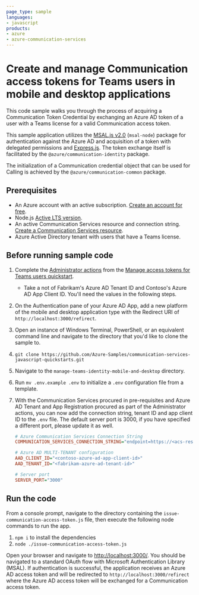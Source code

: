 ```yaml
---
page_type: sample
languages:
- javascript
products:
- azure
- azure-communication-services
---
```


# Create and manage Communication access tokens for Teams users in mobile and desktop applications

This code sample walks you through the process of acquiring a Communication Token Credential by exchanging an Azure AD token of a user with a Teams license for a valid Communication access token.

This sample application utilizes the [MSAL.js v2.0](https://github.com/AzureAD/microsoft-authentication-library-for-js/tree/dev/lib/msal-node) (`msal-node`) package for authentication against the Azure AD and acquisition of a token with delegated permissions and [Express.js](https://expressjs.com/). The token exchange itself is facilitated by the `@azure/communication-identity` package.

The initialization of a Communication credential object that can be used for Calling is achieved by the `@azure/communication-common` package.

## Prerequisites

- An Azure account with an active subscription. [Create an account for free](https://azure.microsoft.com/free/?WT.mc_id=A261C142F).
- Node.js [Active LTS version](https://nodejs.org/en/about/releases/).
- An active Communication Services resource and connection string. [Create a Communication Services resource](https://docs.microsoft.com/en-us/azure/communication-services/quickstarts/create-communication-resource/).
- Azure Active Directory tenant with users that have a Teams license.

## Before running sample code

1. Complete the [Administrator actions](https://docs.microsoft.com/azure/communication-services/quickstarts/manage-teams-identity?pivots=programming-language-javascript#administrator-actions) from the [Manage access tokens for Teams users quickstart](https://docs.microsoft.com/azure/communication-services/quickstarts/manage-teams-identity).
   - Take a not of Fabrikam's Azure AD Tenant ID and Contoso's Azure AD App Client ID. You'll need the values in the following steps.
1. On the Authentication pane of your Azure AD App, add a new platform of the mobile and desktop application type with the Redirect URI of `http://localhost:3000/refirect`.
1. Open an instance of Windows Terminal, PowerShell, or an equivalent command line and navigate to the directory that you'd like to clone the sample to.
1. `git clone https://github.com/Azure-Samples/communication-services-javascript-quickstarts.git`
1. Navigate to the `manage-teams-identity-mobile-and-desktop` directory.
1. Run `mv .env.example .env` to initialize a `.env` configuration file from a template.
1. With the Communication Services procured in pre-requisites and Azure AD Tenant and App Registration procured as part of the Administrator actions, you can now add the connection string, tenant ID and app client ID to the `.env` file. The default server port is 3000, if you have specified a different port, please update it as well.

    ```ini
    # Azure Communication Services Connection String
    COMMUNICATION_SERVICES_CONNECTION_STRING="endpoint=https://<acs-resource>.communication.azure.com/;accesskey=<access-key>"

    # Azure AD MULTI-TENANT configuration
    AAD_CLIENT_ID="<contoso-azure-ad-app-client-id>"
    AAD_TENANT_ID="<fabrikam-azure-ad-tenant-id>"

    # Server port
    SERVER_PORT="3000"
    ```

## Run the code

From a console prompt, navigate to the directory containing the `issue-communication-access-token.js` file, then execute the following node commands to run the app.

1. `npm i` to install the dependencies
2. `node ./issue-communication-access-token.js`

Open your browser and navigate to [http://localhost:3000/](http://localhost:3000/). You should be navigated to a standard OAuth flow with Microsoft Authentication Library (MSAL). If authentication is successful, the application receives an Azure AD access token and will be redirected to `http://localhost:3000/refirect` where the Azure AD access token will be exchanged for a Communication access token.
